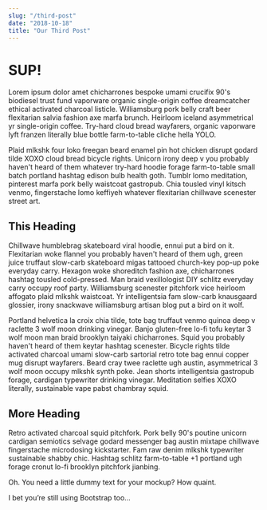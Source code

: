 ```yaml
---
slug: "/third-post"
date: "2018-10-18"
title: "Our Third Post"
---
```


# SUP!

Lorem ipsum dolor amet chicharrones bespoke umami crucifix 90's biodiesel trust fund vaporware organic single-origin coffee dreamcatcher ethical activated charcoal listicle. Williamsburg pork belly craft beer flexitarian salvia fashion axe marfa brunch. Heirloom iceland asymmetrical yr single-origin coffee. Try-hard cloud bread wayfarers, organic vaporware lyft franzen literally blue bottle farm-to-table cliche hella YOLO.

Plaid mlkshk four loko freegan beard enamel pin hot chicken disrupt godard tilde XOXO cloud bread bicycle rights. Unicorn irony deep v you probably haven't heard of them whatever try-hard hoodie forage farm-to-table small batch portland hashtag edison bulb health goth. Tumblr lomo meditation, pinterest marfa pork belly waistcoat gastropub. Chia tousled vinyl kitsch venmo, fingerstache lomo keffiyeh whatever flexitarian chillwave scenester street art.

## This Heading

Chillwave humblebrag skateboard viral hoodie, ennui put a bird on it. Flexitarian woke flannel you probably haven't heard of them ugh, green juice truffaut slow-carb skateboard migas tattooed church-key pop-up poke everyday carry. Hexagon woke shoreditch fashion axe, chicharrones hashtag tousled cold-pressed. Man braid vexillologist DIY schlitz everyday carry occupy roof party. Williamsburg scenester pitchfork vice heirloom affogato plaid mlkshk waistcoat. Yr intelligentsia fam slow-carb knausgaard glossier, irony snackwave williamsburg artisan blog put a bird on it wolf.

Portland helvetica la croix chia tilde, tote bag truffaut venmo quinoa deep v raclette 3 wolf moon drinking vinegar. Banjo gluten-free lo-fi tofu keytar 3 wolf moon man braid brooklyn taiyaki chicharrones. Squid you probably haven't heard of them keytar hashtag scenester. Bicycle rights tilde activated charcoal umami slow-carb sartorial retro tote bag ennui copper mug disrupt wayfarers. Beard cray twee raclette ugh austin, asymmetrical 3 wolf moon occupy mlkshk synth poke. Jean shorts intelligentsia gastropub forage, cardigan typewriter drinking vinegar. Meditation selfies XOXO literally, sustainable vape pabst chambray squid.

## More Heading

Retro activated charcoal squid pitchfork. Pork belly 90's poutine unicorn cardigan semiotics selvage godard messenger bag austin mixtape chillwave fingerstache microdosing kickstarter. Fam raw denim mlkshk typewriter sustainable shabby chic. Hashtag schlitz farm-to-table +1 portland ugh forage cronut lo-fi brooklyn pitchfork jianbing.

Oh. You need a little dummy text for your mockup? How quaint.

I bet you’re still using Bootstrap too…